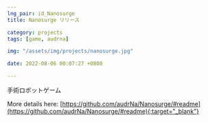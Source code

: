 ```yaml
---
lng_pair: id_Nanosurge
title: Nanosurge リリース

category: projects
tags: [game, audrna]

img: "/assets/img/projects/nanosurge.jpg"

date: 2022-08-06 00:07:27 +0800

---
```


<!-- outline-start -->
手術ロボットゲーム
<!-- outline-end -->

More details here: [https://github.com/audrNa/Nanosurge/#readme](https://github.com/audrNa/Nanosurge/#readme){:target="_blank"}

